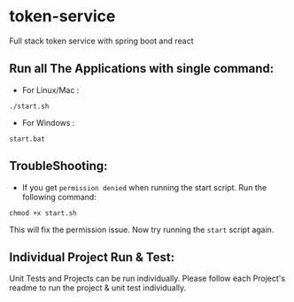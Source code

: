 # token-service
Full stack token service with spring boot and react

## Run all The Applications with single command:

- For Linux/Mac : 
```shell
./start.sh
```
- For Windows : 
```shell
start.bat
```

## TroubleShooting:
 - If you get `permission denied` when running the start script. Run the following command:
```shell
chmod +x start.sh
```
This will fix the permission issue. Now try running the `start` script again.
## Individual Project Run & Test:

Unit Tests and Projects can be run individually. Please follow each Project's readme to run the project & unit test individually.